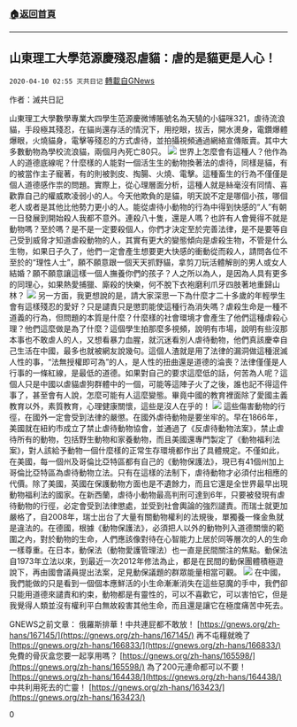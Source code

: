 ###  [:house:返回首頁](https://github.com/ourhimalayas/txt)
---

## 山東理工大學范源慶殘忍虐貓：虐的是貓更是人心！
`2020-04-10 02:55 灭共日记` [轉載自GNews](https://gnews.org/zh-hant/168165/)

作者：滅共日記

山東理工大學數學專業大四學生范源慶微博賬號名為天驍的小貓咪321，虐待流浪貓，手段極其殘忍，在貓尚還存活的情況下，用挖眼，拔舌，開水燙身，電鑽爆體爆眼，火燒貓身，電擊等殘忍的方式虐待，並拍攝視頻通過網絡宣傳販賣。其中大多數動物為學校流浪貓，兩個月內死亡80只。
![](https://s3.amazonaws.com/gnews-media-offload/wp-content/uploads/2020/04/10025332/1-46.png)
世界上怎麼會有這種人？他作為人的道德底線呢？什麼樣的人能對一個活生生的動物換著法的虐待，同樣是貓，有的被當作主子寵著，有的則被剝皮、掏腸、火燒、電擊。這種畜生的行為不僅僅是個人道德感作祟的問題。實際上，從心理層面分析，這種人就是絲毫沒有同情、喜歡靠自己的權威欺凌弱小的人。今天他欺負的是貓，明天說不定是哪個小孩，哪個老人或者是其他比他勢力更小的人。能從虐待小動物的行為中得到快感的“人”有朝一日發展到開始殺人我都不意外。連殺八十隻，還是人嗎？也許有人會覺得不就是動物嗎？至於嗎？是不是一定要殺個人，你們才決定至於完善法律，是不是要等自己受到威脅才知道虐殺動物的人，其實有更大的變態傾向是虐殺生物，不管是什么生物，如果日子久了，他們一定會產生想要更大快感的衝動從而殺人，請問各位不至於的“理性人士”，願不願意跟一個天天抓野貓，拿剪刀玩活體解剖的男人或女人結婚？願不願意讓這樣一個人撫養你們的孩子？人之所以為人，是因為人具有更多的同理心，如果熱愛捕獵、廝殺的快樂，何不脫下衣袍磨利爪牙四肢著地重歸山林？
![](https://s3.amazonaws.com/gnews-media-offload/wp-content/uploads/2020/04/10025334/2-59.jpg)
另一方面，我更想說的是，請大家深思一下為什麼才二十多歲的年輕學生會有這樣殘忍的愛好？只是譴責只是懲罰能使這種行為消失嗎？虐殺生命是一種不道義的行為，但問題的本質是什麼？什麼樣的社會環境才會產生了他們這種虐殺心理？他們這麼做是為了什麼？這個學生拍那麼多視頻，說明有市場，說明有些沒那本事也不敢虐人的人，又想看暴力血腥，就沉迷看別人虐待動物，他們真該慶幸自己生活在中國，最多也就被網友說幾句。這個人渣就是用了法律的漏洞做這種泯滅人性的事，“法無授權即可為”的人，是人性的扭曲還是道德的淪喪？法律僅僅是人行事的一條紅線，是最低的道德。如果對自己的要求這麼低的話，何苦為人呢？這個人只是中國以虐貓虐狗群體中的一個，可能等這陣子火了之後，誰也記不得這件事了，甚至會有人說，怎麼可能有人這麼變態。畢竟中國的教育裡面除了愛國主義教育以外，素質教育，心理健康關懷，這些是沒人在乎的！
![](https://s3.amazonaws.com/gnews-media-offload/wp-content/uploads/2020/04/10025339/3-45.jpg)
這些傷害動物的行徑，在國外一定會受到法律的嚴懲。在國外虐待動物是要坐牢的。早在1866年，美國就在紐約市成立了禁止虐待動物協會，並通過了《反虐待動物法案》，禁止虐待所有的動物，包括野生動物和家養動物，而且美國還專門製定了《動物福利法案》，對人該給予動物一個什麼樣的正常生存環境都作出了具體規定。不僅如此，在美國，每一個州及哥倫比亞特區都有自己的《動物保護法》，現已有41個州加上哥倫比亞特區為虐待動物立法。只有在這樣的法制下，虐待動物才必須付出相應的代價。除了美國，英國在保護動物方面也是不遺餘力，而且它還是全世界最早出現動物福利法的國家。在新西蘭，虐待小動物最高判刑可達到6年，只要被發現有虐待動物的行徑，必定會受到法律懲處，並受到社會輿論的強烈譴責。而瑞士就更加嚴格了，自2008年，瑞士出台了大量有關動物權利的法規後，單獨養一條金魚就是違法的。在德國，根據《動物保護法》，必須把人以外的動物列入道德關懷的範圍之內，對於動物的生命，人們應該像對待在心智能力上居於同等層次的人的生命一樣尊重。在日本，動保法（動物愛護管理法）也一直是民間關注的焦點。動保法自1973年立法以來，到最近一次2012年修法為止，都是在民間的動保團體積極遊說下，再由國會議員提出法案，足見動保議題的群眾能量相當可觀。
![](https://s3.amazonaws.com/gnews-media-offload/wp-content/uploads/2020/04/10025344/4-34.jpg)
在中國，我們能做的只是看到一個個本應鮮活的小生命漸漸消失在這些惡魔的手中，我們卻只能用道德來譴責和約束，動物都是有靈性的，可以不喜歡它，可以害怕它，但是我覺得人類並沒有權利平白無故殺害其他生命，而且還是讓它在極度痛苦中死去。

GNEWS之前文章： 
俄羅斯排華！中共連屁都不敢放！ [https://gnews.org/zh-hans/167145/](https://gnews.org/zh-hans/167145/) 
再不屯糧就晚了[https://gnews.org/zh-hans/166833/](https://gnews.org/zh-hans/166833/) 
免費的骨灰盒您要一起享用嗎？ [https://gnews.org/zh-hans/165598/](https://gnews.org/zh-hans/165598/) 
為了200元連命都可以不要！ [https://gnews.org/zh-hans/164438/](https://gnews.org/zh-hans/164438/) 
中共利用死去的亡靈！ [https://gnews.org/zh-hans/163423/](https://gnews.org/zh-hans/163423/)

0
